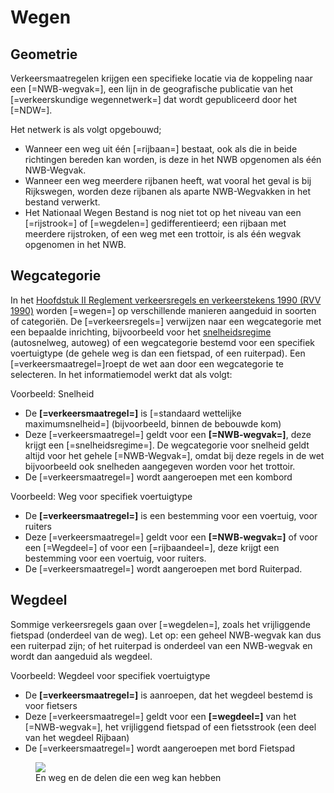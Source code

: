 # Wegen


## Geometrie
Verkeersmaatregelen krijgen een specifieke locatie via de koppeling naar een [=NWB-wegvak=], een lijn in de geografische publicatie van het [=verkeerskundige wegennetwerk=] dat wordt gepubliceerd door het [=NDW=].

Het netwerk is als volgt opgebouwd;

* Wanneer een weg uit één [=rijbaan=] bestaat, ook als die in beide richtingen bereden kan worden, is deze in het NWB opgenomen als één NWB-Wegvak.
* Wanneer een weg meerdere rijbanen heeft, wat vooral het geval is bij Rijkswegen, worden deze rijbanen als aparte NWB-Wegvakken in het bestand verwerkt.
* Het Nationaal Wegen Bestand is nog niet tot op het niveau van een [=rijstrook=] of [=wegdelen=] gedifferentieerd; een rijbaan met meerdere rijstroken, of een weg met een trottoir, is als één wegvak opgenomen in het NWB. 


## Wegcategorie 
In het <a href="https://wetten.overheid.nl/jci1.3:c:BWBR0004825&hoofdstuk=II&z=2023-07-01&g=2023-07-01">Hoofdstuk II Reglement verkeersregels en verkeerstekens 1990 (RVV 1990)</a> worden [=wegen=] op verschillende manieren aangeduid in soorten of categoriën. De [=verkeersregels=] verwijzen naar een wegcategorie met een bepaalde inrichting, bijvoorbeeld voor het [snelheidsregime](#snelheidsregime) (autosnelweg, autoweg) of een wegcategorie bestemd voor een specifiek voertuigtype (de gehele weg is dan een fietspad, of een ruiterpad). Een [=verkeersmaatregel=]roept de wet aan door een wegcategorie te selecteren. In het informatiemodel werkt dat als volgt:

Voorbeeld: Snelheid
* De **[=verkeersmaatregel=]** is [=standaard wettelijke maximumsnelheid=] (bijvoorbeeld, binnen de bebouwde kom)
* Deze [=verkeersmaatregel=] geldt voor een **[=NWB-wegvak=]**, deze krijgt een [=snelheidsregime=]. De wegcategorie voor snelheid geldt altijd voor het gehele [=NWB-Wegvak=], omdat bij deze regels in de wet bijvoorbeeld ook snelheden aangegeven worden voor het trottoir.
* De [=verkeersmaatregel=] wordt aangeroepen met een kombord


Voorbeeld: Weg voor specifiek voertuigtype
* De **[=verkeersmaatregel=]** is een bestemming voor een voertuig, voor ruiters
* Deze [=verkeersmaatregel=] geldt voor een **[=NWB-wegvak=]** of voor een [=Wegdeel=] of voor een [=rijbaandeel=], deze krijgt een bestemming voor een voertuig, voor ruiters.
* De [=verkeersmaatregel=] wordt aangeroepen met bord Ruiterpad.




## Wegdeel
Sommige verkeersregels gaan over [=wegdelen=], zoals het vrijliggende fietspad (onderdeel van de weg). Let op: een geheel NWB-wegvak kan dus een ruiterpad zijn; of het ruiterpad is onderdeel van een NWB-wegvak en wordt dan aangeduid als wegdeel.

Voorbeeld: Wegdeel voor specifiek voertuigtype
* De **[=verkeersmaatregel=]** is aanroepen, dat het wegdeel bestemd is voor fietsers
* Deze [=verkeersmaatregel=] geldt voor een **[=wegdeel=]** van het [=NWB-wegvak=], het vrijliggend fietspad of een fietsstrook (een deel van het wegdeel Rijbaan)
* De [=verkeersmaatregel=] wordt aangeroepen met bord Fietspad

<figure>
<img src="./hoofdstukken/media/wegdelen.PNG">
<figcaption>En weg en de delen die een weg kan hebben</caption>
</figure>





